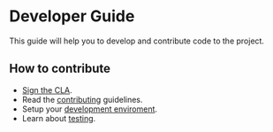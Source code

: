 # Developer Guide

This guide will help you to develop and contribute code to the project.

## How to contribute

  * [Sign the CLA][legal].
  * Read the [contributing][contributing] guidelines.
  * Setup your [development enviroment][dev-env].
  * Learn about [testing][testing].


[legal]: legal.md
[dev-env]: agent_dev_env.md
[testing]: agent_tests.md
[contributing]: contributing.md
